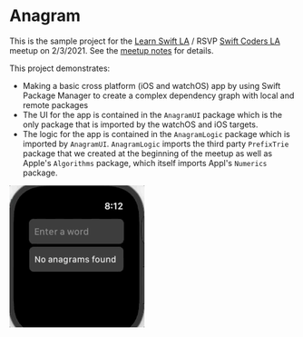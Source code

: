 # Anagram

This is the sample project for the [Learn Swift LA](https://www.meetup.com/LearnSwiftLA/) / RSVP [Swift Coders LA](https://www.meetup.com/SwiftCoders-L-A/) meetup on 2/3/2021.
See the [meetup notes](https://github.com/joshuajhomann/Learn-Swift-LA-Meeting-Notes/edit/main/README.md) for details.

This project demonstrates:
  * Making a basic cross platform (iOS and watchOS) app by using Swift Package Manager to create a complex dependency graph with local and remote packages
  * The UI for the app is contained in the `AnagramUI` package which is the only package that is imported by the watchOS and iOS targets.
  * The logic for the app is contained in the `AnagramLogic` package which is imported by `AnagramUI`.  `AnagramLogic` imports the third party `PrefixTrie` package that we created at the beginning of the meetup as well as Apple's `Algorithms` package, which itself imports Appl's `Numerics` package.

  ![image](./preview.gif "Preview")